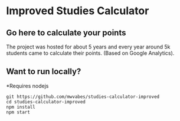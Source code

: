 # Improved Studies Calculator

## Go here to calculate your points

The project was hosted for about 5 years and every year around 5k students came to calculate their points. (Based on Google Analytics).

## Want to run locally?

*Requires nodejs

```
git https://github.com/mwvabes/studies-calculator-improved
cd studies-calculator-improved
npm install
npm start
```


